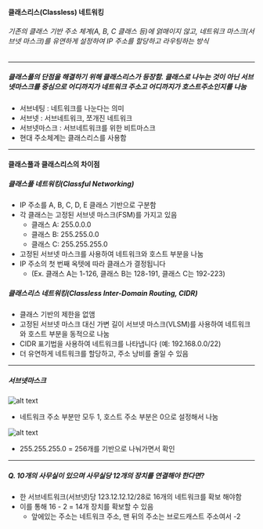 #### 클래스리스(Classless) 네트워킹

###### 기존의 클래스 기반 주소 체계(A, B, C 클래스 등)에 얽매이지 않고, 네트워크 마스크(서브넷 마스크)를 유연하게 설정하여 IP 주소를 할당하고 라우팅하는 방식

---

##### 클래스풀의 단점을 해결하기 위해 클래스리스가 등장함. 클래스로 나누는 것이 아닌 서브넷마스크를 중심으로 어디까지가 네트워크 주소고 어디까지가 호스트주소인지를 나눔

- 서브네팅 : 네트워크를 나눈다는 의미
- 서브넷 : 서브네트워크, 쪼개진 네트워크
- 서브넷마스크 : 서브네트워크를 위한 비트마스크
- 현대 주소체계는 클래스리스를 사용함

---

#### 클래스풀과 클래스리스의 차이점

##### 클래스풀 네트워킹(Classful Networking)

- IP 주소를 A, B, C, D, E 클래스 기반으로 구분함
- 각 클래스는 고정된 서브넷 마스크(FSM)를 가지고 있음
  - 클래스 A: 255.0.0.0
  - 클래스 B: 255.255.0.0
  - 클래스 C: 255.255.255.0
- 고정된 서브넷 마스크를 사용하여 네트워크와 호스트 부분을 나눔
- IP 주소의 첫 번째 옥텟에 따라 클래스가 결정됩니다
  - (Ex. 클래스 A는 1-126, 클래스 B는 128-191, 클래스 C는 192-223)

##### 클래스리스 네트워킹(Classless Inter-Domain Routing, CIDR)

- 클래스 기반의 제한을 없앰
- 고정된 서브넷 마스크 대신 가변 길이 서브넷 마스크(VLSM)를 사용하여 네트워크와 호스트 부분을 동적으로 나눔
- CIDR 표기법을 사용하여 네트워크를 나타냅니다 (예: 192.168.0.0/22)
- 더 유연하게 네트워크를 할당하고, 주소 낭비를 줄일 수 있음

---

##### 서브넷마스크

![alt text](<스크린샷 2025-01-13 오후 12.49.25.png>)

- 네트워크 주소 부분만 모두 1, 호스트 주소 부분은 0으로 설정해서 나눔

![alt text](<스크린샷 2025-01-13 오후 12.49.57.png>)

- 255.255.255.0 = 256개를 기반으로 나눠가면서 확인

---

##### Q. 10개의 사무실이 있으며 사무실당 12개의 장치를 연결해야 한다면?

- 한 서브네트워크(서브넷)당 123.12.12.12/28로 16개의 네트워크를 확보 해야함
- 이를 통해 16 - 2 = 14개 장치를 확보할 수 있음
  - 앞에있는 주소는 네트워크 주소, 맨 뒤의 주소는 브로드캐스트 주소여서 -2
